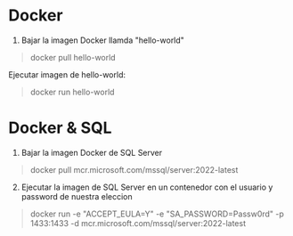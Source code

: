 # Docker

1. Bajar la imagen Docker llamda "hello-world"


> docker pull hello-world

Ejecutar imagen de hello-world:

> docker run hello-world

# Docker & SQL

1. Bajar la imagen Docker de SQL Server
 > docker pull mcr.microsoft.com/mssql/server:2022-latest
 
2. Ejecutar la imagen de SQL Server en un contenedor con el usuario y password de nuestra eleccion
 > docker run -e "ACCEPT_EULA=Y" -e "SA_PASSWORD=Passw0rd" -p 1433:1433 -d mcr.microsoft.com/mssql/server:2022-latest